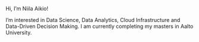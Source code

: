 Hi, I’m Niila Aikio!

I’m interested in Data Science, Data Analytics, Cloud Infrastructure and Data-Driven Decision Making. I am currently completing my masters in Aalto University. 

<!---
niilaikio/niilaikio is a ✨ special ✨ repository because its `README.md` (this file) appears on your GitHub profile.
You can click the Preview link to take a look at your changes.
--->

